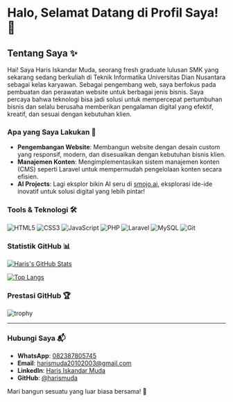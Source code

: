 # Halo, Selamat Datang di Profil Saya! 👋

## Tentang Saya ✨
Hai! Saya Haris Iskandar Muda, seorang fresh graduate lulusan SMK yang sekarang sedang berkuliah di Teknik Informatika Universitas Dian Nusantara sebagai kelas karyawan. Sebagai pengembang web, saya berfokus pada pembuatan dan perawatan website untuk berbagai jenis bisnis. Saya percaya bahwa teknologi bisa jadi solusi untuk mempercepat pertumbuhan bisnis dan selalu berusaha memberikan pengalaman digital yang efektif, kreatif, dan sesuai dengan kebutuhan klien.

### Apa yang Saya Lakukan 🔧
- **Pengembangan Website**: Membangun website dengan desain custom yang responsif, modern, dan disesuaikan dengan kebutuhan bisnis klien.
- **Manajemen Konten**: Mengimplementasikan sistem manajemen konten (CMS) seperti Laravel untuk mempermudah pengelolaan konten secara efisien.
- **AI Projects**: Lagi eksplor bikin AI seru di [smojo.ai](https://smojo.ai), eksplorasi ide-ide inovatif untuk solusi digital yang lebih pintar!

### Tools & Teknologi 🛠️
![HTML5](https://img.shields.io/badge/-HTML5-E34F26?style=flat-square&logo=html5&logoColor=white)
![CSS3](https://img.shields.io/badge/-CSS3-1572B6?style=flat-square&logo=css3&logoColor=white)
![JavaScript](https://img.shields.io/badge/-JavaScript-F7DF1E?style=flat-square&logo=javascript&logoColor=black)
![PHP](https://img.shields.io/badge/-PHP-777BB4?style=flat-square&logo=php&logoColor=white)
![Laravel](https://img.shields.io/badge/-Laravel-FF2D20?style=flat-square&logo=laravel&logoColor=white)
![MySQL](https://img.shields.io/badge/-MySQL-4479A1?style=flat-square&logo=mysql&logoColor=white)
![Git](https://img.shields.io/badge/-Git-F05032?style=flat-square&logo=git&logoColor=white)

### Statistik GitHub 📊
[![Haris's GitHub Stats](https://github-readme-stats.vercel.app/api?username=harismuda&show_icons=true&theme=onedark)](https://github.com/harismuda)

[![Top Langs](https://github-readme-stats.vercel.app/api/top-langs/?username=harismuda&layout=compact&theme=onedark)](https://github.com/harismuda)

### Prestasi GitHub 🏆
![trophy](https://github-profile-trophy.vercel.app/?username=harismuda&theme=onedark)

---

### Hubungi Saya 📬
- **WhatsApp**: [082387805745](https://wa.me/6282387805745)
- **Email**: harismuda20102003@gmail.com
- **LinkedIn**: [Haris Iskandar Muda](https://www.linkedin.com/in/haris-iskandar-muda-523492281?utm_source=share&utm_campaign=share_via&utm_content=profile&utm_medium=android_app)
- **GitHub**: [@harismuda](https://github.com/harismuda)

Mari bangun sesuatu yang luar biasa bersama! 🚀

